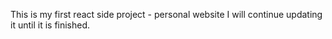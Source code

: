 This is my first react side project - personal website
I will continue updating it until it is finished. 

